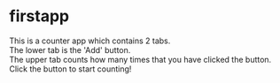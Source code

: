 # firstapp
This is a counter app which contains 2 tabs.
<br>The lower tab is the 'Add' button.
<br>The upper tab counts how many times that you have clicked the button.
<br>Click the button to start counting!